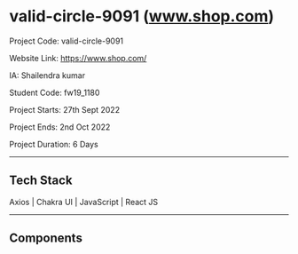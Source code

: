 # valid-circle-9091 (www.shop.com)

Project Code: valid-circle-9091

Website Link: https://www.shop.com/

IA: Shailendra kumar

Student Code: fw19_1180

Project Starts: 27th Sept 2022

Project Ends: 2nd Oct 2022

Project Duration: 6 Days

---

## Tech Stack

Axios | Chakra UI | JavaScript | React JS

---

## Components

